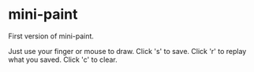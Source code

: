 # mini-paint
First version of mini-paint. 

Just use your finger or mouse to draw. 
Click 's' to save.
Click 'r' to replay what you saved.
Click 'c' to clear.
